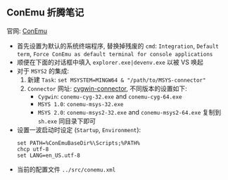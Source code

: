 ## ConEmu 折腾笔记

官网: [ConEmu][conemu]

- 首先设置为默认的系统终端程序, 替换掉残废的 `cmd`: `Integration`,
  `Default term`, `Force ConEmu as default terminal for console applications`
- 顺便在下面的对话框中填入 `explorer.exe|devenv.exe` 以被 VS 唤起
- 对于 `MSYS2` 的集成:
  1. 新建 `Task`: `set MSYSTEM=MINGW64 & "/path/to/MSYS-connector"`
  1. `Connector` 网址: [cygwin-connector][connector], 不同版本的设置如下:
     - `Cygwin`:   `conemu-cyg-32.exe` and `conemu-cyg-64.exe`
     - `MSYS 1.0`: `conemu-msys-32.exe`
     - `MSYS 2.0`: `conemu-msys2-32.exe` and `conemu-msys2-64.exe`
     复制到 `sh.exe` 同目录下即可
- 设置一波启动时设定 (`Startup`, `Environment`):
  ```
  set PATH=%ConEmuBaseDir%\Scripts;%PATH%
  chcp utf-8
  set LANG=en_US.utf-8
  ```
- 当前的配置文件 `../src/conemu.xml`



[conemu]: https://conemu.github.io
[connector]: https://github.com/Maximus5/cygwin-connector
